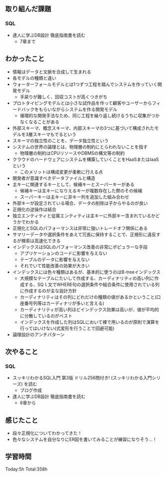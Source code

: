 ## 取り組んだ課題
### SQL
- 達人に学ぶDB設計 徹底指南書を読む
  - 7章まで
## わかったこと
- 情報はデータと文脈を合成して生まれる
- 各モデルの種類と違い
- ウォーターフォールモデルとは1つずつ工程を踏んでシステムを作っていく開発モデル
  - 手戻りが難しく、回収コストが高くつきがち
- プロトタイピングモデルとは小さな試作品を作って顧客やユーザーからフィードバックをもらいながらシステムを作る開発モデル
  - 循環的な開発手法なため、同じ工程を繰り返し続けるうちに収集がつかなくなることがある
- 外部スキーマ、概念スキーマ、内部スキーマの3つに基づいて構成されたモデルを3層スキーマもでるという
- スキーマの独立性のことを、データ独立性という
- システムの世界の論理とは、物理層の制約にとらわれないことを指す
  - 物理層の制約はCPUリソースやDBMSの構文等の制約
- クラウドのハードウェアにシステムを構築していくことをHaaSまたはIaaSという
  - このメリットは構成変更が柔軟に行える点
- 開発者が意識すべきデータファイルと構造
- 主キーに関連するキーとして、候補キーとスーパーキーがある
  - 候補キーは主キーになりえるキーが複数存在した際のその候補
  - スーパーキーは主キーに非キー列を追加した組み合わせ
- 外部キーが設定されている場合、データの削除は子からやるのが良い
- 正規化の逆操作は結合
- 独立エンティティと従属エンティティは主キーに外部キー含まれているかどうかでわかる
- 正規化とSQLのパフォーマンスは非常に強いトレードオフ関係にある
- サマリーデータや選択条件をあえて冗長に保持することで、正規形に違反するが検索は高速化できる
- インデックスはSQLのパフォーマンス改善の非常にポピュラーな手段
	- アプリケーションのコードに影響を与えない
	- テーブルのデータに影響を与えない
	- それでいて性能改善の効果が大きい
- インデックスには色々種類はあるが、基本的に使うのはB-treeインデックス
	- 大規模なテーブルにたいして作成する、カーディナリティの高い列に作成する、SQｌ文でWHERE句の選択条件や結合条件に使用されている列に作成するのが主な設計方針
	- カーディナリティはその列にどれだけの種類の値があるかということ(口座番号列等はカーディナリが多いと言える)
	- カーディナリティが高い列ほどインデックス効果は高いが、値が平均的に分散しているのがベスト
	- インデックスを作成した列はSQLにおいて裸で用いるのが原則で演算を行ってはいけない(式変形を行うことで回避可能)
- 論理設計のアンチパターン
## 次やること
### SQL
- スッキリわかるSQL入門 第3版 ドリル256問付き! (スッキリわかる入門シリーズ) を読む
  - ブログ作成
- 達人に学ぶDB設計 徹底指南書を読む
  - 8章から
## 感じたこと
- 段々正規化についてわかってきた！
- 色々なシステムを自分なりにER図を書いてみることが練習になりそう...！
## 学習時間
Today:5h Total:358h